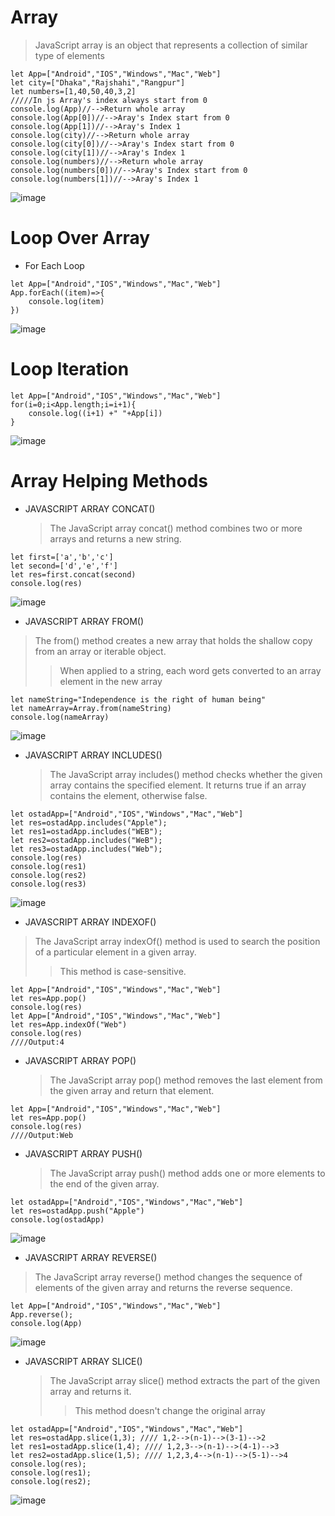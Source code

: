# Array
>JavaScript array is an object that represents a collection of similar type of elements
```
let App=["Android","IOS","Windows","Mac","Web"]
let city=["Dhaka","Rajshahi","Rangpur"]
let numbers=[1,40,50,40,3,2]
/////In js Array's index always start from 0
console.log(App)//-->Return whole array
console.log(App[0])//-->Aray's Index start from 0
console.log(App[1])//-->Aray's Index 1
console.log(city)//-->Return whole array
console.log(city[0])//-->Aray's Index start from 0 
console.log(city[1])//-->Aray's Index 1
console.log(numbers)//-->Return whole array
console.log(numbers[0])//-->Aray's Index start from 0 
console.log(numbers[1])//-->Aray's Index 1
```
![image](https://github.com/user-attachments/assets/05f415b2-07f8-4daa-9ab4-b65e0385f8f5)

# Loop Over Array
- For Each Loop
```
let App=["Android","IOS","Windows","Mac","Web"]
App.forEach((item)=>{
    console.log(item)
})
```
![image](https://github.com/user-attachments/assets/73d46218-074d-4f5d-8ec6-ad17b781f250)
# Loop Iteration 
```
let App=["Android","IOS","Windows","Mac","Web"]
for(i=0;i<App.length;i=i+1){
    console.log((i+1) +" "+App[i])
}
```
![image](https://github.com/user-attachments/assets/58e63cda-e26f-409e-a518-7a80bb789e76)
# Array Helping Methods
- JAVASCRIPT ARRAY CONCAT()
  >The JavaScript array concat() method combines two or more arrays and returns a new string.
```
let first=['a','b','c']
let second=['d','e','f']
let res=first.concat(second)
console.log(res)
```
![image](https://github.com/user-attachments/assets/4181e9ed-b680-41cb-bb2e-4eb1c3cd9cf2)
- JAVASCRIPT ARRAY FROM()
>The from() method creates a new array that holds the shallow copy from an array or iterable object.
>>When applied to a string, each word gets converted to an array element in the new array
```
let nameString="Independence is the right of human being"
let nameArray=Array.from(nameString)
console.log(nameArray)
```
![image](https://github.com/user-attachments/assets/4af5c769-ef60-4d5e-bdd7-b6248d584296)
- JAVASCRIPT ARRAY INCLUDES()
  >The JavaScript array includes() method checks whether the given array contains the specified element. It returns true if an array contains the element, otherwise false.
```
let ostadApp=["Android","IOS","Windows","Mac","Web"]
let res=ostadApp.includes("Apple");
let res1=ostadApp.includes("WEB");
let res2=ostadApp.includes("WeB");
let res3=ostadApp.includes("Web");
console.log(res)
console.log(res1)
console.log(res2)
console.log(res3)
```
![image](https://github.com/user-attachments/assets/632ee5c5-5f11-4999-9134-cdcec1de9527)

- JAVASCRIPT ARRAY INDEXOF()
>The JavaScript array indexOf() method is used to search the position of a particular element in a given array. 
>>This method is case-sensitive.
```
let App=["Android","IOS","Windows","Mac","Web"]
let res=App.pop()
console.log(res)
let App=["Android","IOS","Windows","Mac","Web"]
let res=App.indexOf("Web")
console.log(res)
////Output:4
```
- JAVASCRIPT ARRAY POP()
  >The JavaScript array pop() method removes the last element from the given array and return that element.
```
let App=["Android","IOS","Windows","Mac","Web"]
let res=App.pop()
console.log(res)
////Output:Web
```
- JAVASCRIPT ARRAY  PUSH()
  >The JavaScript array push() method adds one or more elements to the end of the given array.
```
let ostadApp=["Android","IOS","Windows","Mac","Web"]
let res=ostadApp.push("Apple")
console.log(ostadApp)
```
![image](https://github.com/user-attachments/assets/0ca87219-e9e1-424d-b444-cbe2ae134b48)

- JAVASCRIPT ARRAY REVERSE()
>The JavaScript array reverse() method changes the sequence of elements of the given array and returns the reverse sequence.
```
let App=["Android","IOS","Windows","Mac","Web"]
App.reverse();
console.log(App)
```
![image](https://github.com/user-attachments/assets/88bf640c-e7d7-4939-bcaa-75e42d2a5cdd)

- JAVASCRIPT ARRAY SLICE()
  >The JavaScript array slice() method extracts the part of the given array and returns it.
  >>This method doesn't change the original array

```
let ostadApp=["Android","IOS","Windows","Mac","Web"]
let res=ostadApp.slice(1,3); //// 1,2-->(n-1)-->(3-1)-->2
let res1=ostadApp.slice(1,4); //// 1,2,3-->(n-1)-->(4-1)-->3
let res2=ostadApp.slice(1,5); //// 1,2,3,4-->(n-1)-->(5-1)-->4
console.log(res);
console.log(res1);
console.log(res2);
```
![image](https://github.com/user-attachments/assets/9b67b325-ad30-46a2-876c-5280aa882205)
